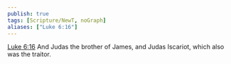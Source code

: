 ```yaml
---
publish: true
tags: [Scripture/NewT, noGraph]
aliases: ["Luke 6:16"]
---
```

[Luke 6:16](https://churchofjesuschrist.org/study/scriptures/nt/luke/6?lang=eng&id=p16#p16) And Judas the brother of James, and Judas Iscariot, which also was the traitor.
